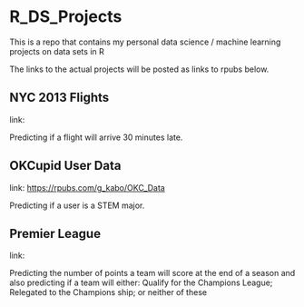 # R_DS_Projects

This is a repo that contains my personal data science / machine learning projects on data sets in R

The links to the actual projects will be posted as links to rpubs below.

## NYC 2013 Flights

link:

Predicting if a flight will arrive 30 minutes late.

## OKCupid User Data

link: https://rpubs.com/g_kabo/OKC_Data

Predicting if a user is a STEM major.

## Premier League 

link:

Predicting the number of points a team will score at the end of a season and also predicting if a team will either: Qualify for the Champions League;  Relegated to the Champions ship; or neither of these

